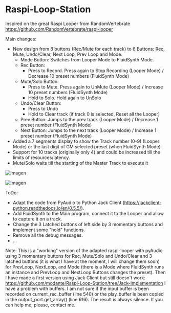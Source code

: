 # Raspi-Loop-Station

Inspired on the great Raspi Looper from RandomVertebrate https://github.com/RandomVertebrate/raspi-looper

Main changes:
- New design from 8 buttons (Rec/Mute for each track) to 6 Buttons: Rec, Mute, Undo/Clear, Next Loop, Prev Loop and Mode.
  - Mode Button: Switches from Looper Mode to FluidSynth Mode.
  - Rec Button:
    - Press to Record. Press again to Stop Recording (Looper Mode) / Decrease 10 preset numbers (FluidSynth Mode)
  - Mute/Solo Button:
    - Press to Mute. Press again to UnMute (Looper Mode) / Increase 10 preset numbers (FluidSynth Mode)
    - Hold to Solo. Hold again to UnSolo
  - Undo/Clear Button:
    - Press to Undo
    - Hold to Clear track (if track 0 is selected, Reset all the Looper)
  - Prev Button: Jumps to the prev track (Looper Mode) / Decrease 1 preset number (FluidSynth Mode)
  - Next Button: Jumps to the next track (Looper Mode) / Increase 1 preset number (FluidSynth Mode)
- Added a 7 segments display to show the Track number (0-9) (Looper Mode) or the last digit of GM selected preset (when FluidSynth Mode)
- Support for 10 tracks (originally only 4) and could be increased till the limits of resources/latency.
- Mute/Solo waits till the starting of the Master Track to execute it

![imagen](https://github.com/user-attachments/assets/7e4a752f-1773-4dce-8de1-60d16994fe0f)

![imagen](https://github.com/user-attachments/assets/c0264a8e-3662-4eb9-855b-bd9bf15feecf)

ToDo:
- Adapt the code from PyAudio to Python Jack Client (https://jackclient-python.readthedocs.io/en/0.5.5/).
- Add FluidSynth to the Main program, connect it to the Looper and allow to capture it on a track.
- Change the 3 Latched buttons of left side by 3 momentary buttons and implement some "hold" functions.
- Remove all the debug messages.
- ...


Note: This is a "working" version of the adapted raspi-looper with pyAudio using 3 momentary buttons for Rec, Mute/Solo and Undo/Clear and 3 latched buttons (it is what I have at the moment, I will change them soon) for PrevLoop, NextLoop, and Mode (there is a Mode where FluidSynth runs an instance and PrevLoop and NextLoop Buttons changes the preset).
Then I have made a first version using Jack Client but still doesn't work: https://github.com/modante/Raspi-Loop-Station/tree/Jack-Implementation
I have a problem with buffers. I am not sure if the input buffer is been recorded on current_rec_buffer (line 540) or the play_buffer is been copied in the output_port.get_array() (line 616). The result is always silence. If you can help me, please, contact me.

